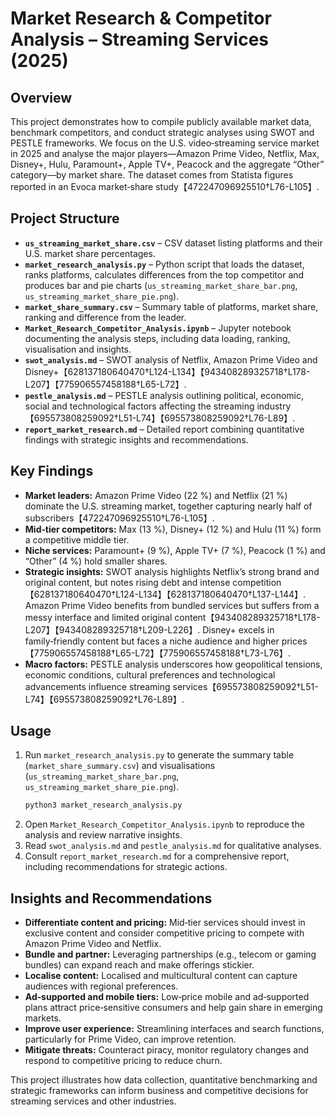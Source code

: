 # Market Research & Competitor Analysis – Streaming Services (2025)

## Overview

This project demonstrates how to compile publicly available market data, benchmark competitors, and conduct strategic analyses using SWOT and PESTLE frameworks. We focus on the U.S. video‑streaming service market in 2025 and analyse the major players—Amazon Prime Video, Netflix, Max, Disney+, Hulu, Paramount+, Apple TV+, Peacock and the aggregate “Other” category—by market share. The dataset comes from Statista figures reported in an Evoca market‑share study【472247096925510†L76-L105】.

## Project Structure

- **`us_streaming_market_share.csv`** – CSV dataset listing platforms and their U.S. market share percentages.
- **`market_research_analysis.py`** – Python script that loads the dataset, ranks platforms, calculates differences from the top competitor and produces bar and pie charts (`us_streaming_market_share_bar.png`, `us_streaming_market_share_pie.png`).
- **`market_share_summary.csv`** – Summary table of platforms, market share, ranking and difference from the leader.
- **`Market_Research_Competitor_Analysis.ipynb`** – Jupyter notebook documenting the analysis steps, including data loading, ranking, visualisation and insights.
- **`swot_analysis.md`** – SWOT analysis of Netflix, Amazon Prime Video and Disney+【628137180640470†L124-L134】【943408289325718†L178-L207】【775906557458188†L65-L72】.
- **`pestle_analysis.md`** – PESTLE analysis outlining political, economic, social and technological factors affecting the streaming industry【695573808259092†L51-L74】【695573808259092†L76-L89】.
- **`report_market_research.md`** – Detailed report combining quantitative findings with strategic insights and recommendations.

## Key Findings

- **Market leaders:** Amazon Prime Video (22 %) and Netflix (21 %) dominate the U.S. streaming market, together capturing nearly half of subscribers【472247096925510†L76-L105】.
- **Mid‑tier competitors:** Max (13 %), Disney+ (12 %) and Hulu (11 %) form a competitive middle tier.
- **Niche services:** Paramount+ (9 %), Apple TV+ (7 %), Peacock (1 %) and “Other” (4 %) hold smaller shares.
- **Strategic insights:** SWOT analysis highlights Netflix’s strong brand and original content, but notes rising debt and intense competition【628137180640470†L124-L134】【628137180640470†L137-L144】. Amazon Prime Video benefits from bundled services but suffers from a messy interface and limited original content【943408289325718†L178-L207】【943408289325718†L209-L226】. Disney+ excels in family‑friendly content but faces a niche audience and higher prices【775906557458188†L65-L72】【775906557458188†L73-L76】.
- **Macro factors:** PESTLE analysis underscores how geopolitical tensions, economic conditions, cultural preferences and technological advancements influence streaming services【695573808259092†L51-L74】【695573808259092†L76-L89】.

## Usage

1. Run `market_research_analysis.py` to generate the summary table (`market_share_summary.csv`) and visualisations (`us_streaming_market_share_bar.png`, `us_streaming_market_share_pie.png`).
   ```bash
   python3 market_research_analysis.py
   ```
2. Open `Market_Research_Competitor_Analysis.ipynb` to reproduce the analysis and review narrative insights.
3. Read `swot_analysis.md` and `pestle_analysis.md` for qualitative analyses.
4. Consult `report_market_research.md` for a comprehensive report, including recommendations for strategic actions.

## Insights and Recommendations

- **Differentiate content and pricing:** Mid‑tier services should invest in exclusive content and consider competitive pricing to compete with Amazon Prime Video and Netflix.
- **Bundle and partner:** Leveraging partnerships (e.g., telecom or gaming bundles) can expand reach and make offerings stickier.
- **Localise content:** Localised and multicultural content can capture audiences with regional preferences.
- **Ad‑supported and mobile tiers:** Low‑price mobile and ad‑supported plans attract price‑sensitive consumers and help gain share in emerging markets.
- **Improve user experience:** Streamlining interfaces and search functions, particularly for Prime Video, can improve retention.
- **Mitigate threats:** Counteract piracy, monitor regulatory changes and respond to competitive pricing to reduce churn.

This project illustrates how data collection, quantitative benchmarking and strategic frameworks can inform business and competitive decisions for streaming services and other industries.
